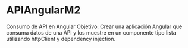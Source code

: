 # APIAngularM2
Consumo de API en Angular  Objetivo: Crear una aplicación Angular que consuma datos de una API y los muestre en un componente tipo lista utilizando httpClient y dependency injection.
